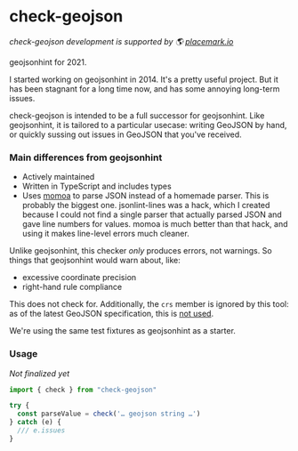 # check-geojson

_check-geojson development is supported by 🌎 [placemark.io](https://placemark.io/)_

geojsonhint for 2021.

I started working on geojsonhint in 2014. It's a pretty useful project.
But it has been stagnant for a long time now, and has some annoying long-term
issues.

check-geojson is intended to be a full successor for geojsonhint. Like geojsonhint,
it is tailored to a particular usecase: writing GeoJSON by hand, or quickly sussing
out issues in GeoJSON that you've received.

### Main differences from geojsonhint

- Actively maintained
- Written in TypeScript and includes types
- Uses [momoa](https://github.com/humanwhocodes/momoa) to parse JSON instead of a homemade
  parser. This is probably the biggest one. jsonlint-lines was a hack, which I created
  because I could not find a single parser that actually parsed JSON and gave line numbers
  for values. momoa is much better than that hack, and using it makes line-level errors
  much cleaner.

Unlike geojsonhint, this checker _only_ produces errors, not warnings. So things
that geojsonhint would warn about, like:

- excessive coordinate precision
- right-hand rule compliance

This does not check for. Additionally, the `crs` member is ignored by this tool: as of
the latest GeoJSON specification, this is [not used](https://datatracker.ietf.org/doc/html/rfc7946#appendix-B.1).

We're using the same test fixtures as geojsonhint as a starter.

### Usage

_Not finalized yet_

```ts
import { check } from "check-geojson"

try {
  const parseValue = check('… geojson string …')
} catch (e) {
  /// e.issues
}
```
